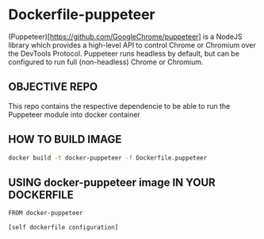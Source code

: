 # Dockerfile-puppeteer
(Puppeteer)[https://github.com/GoogleChrome/puppeteer] is a NodeJS library which provides a high-level API to control Chrome or Chromium over the DevTools Protocol. Puppeteer runs headless by default, but can be configured to run full (non-headless) Chrome or Chromium.


## OBJECTIVE REPO
This repo contains the respective dependencie to be able to run the Puppeteer module into docker container


## HOW TO BUILD IMAGE
```bash
docker build -t docker-puppeteer -f Dockerfile.puppeteer
```

## USING docker-puppeteer image IN YOUR DOCKERFILE
```bash
FROM docker-puppeteer

[self dockerfile configuration]
```
